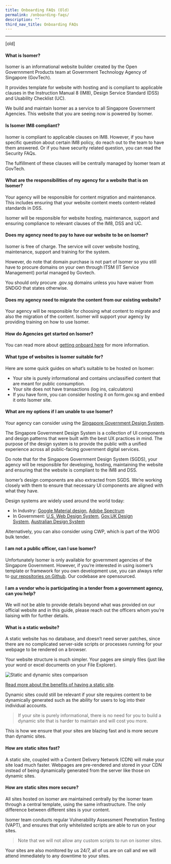 ```yaml
---
title: Onboarding FAQs (Old)
permalink: /onboarding-faqs/
description: ""
third_nav_title: Onboarding FAQs
---
```

---

[old]


#### **What is Isomer?**

Isomer is an informational website builder created by the Open Governnment Products team at Government Technology Agency of Singapore (GovTech).

It provides template for website with hosting and is compliant to applicable clauses in the Instruction Manual 8 (IM8), Design Service Standard (DSS) and Usability Checklist (UC).

We build and maintain Isomer as a service to all Singapore Government Agencies. This website that you are seeing now is powered by Isomer.

#### **Is Isomer IM8 compliant?**

Isomer is compliant to applicable clauses on IM8. However, if you have specific question about certain IM8 policy, do reach out to the team to have them answered. Or if you have security related question, you can read the Security FAQs.

The fulfillment of these clauses will be centrally managed by Isomer team at GovTech.

#### **What are the responsibilities of my agency for a website that is on Isomer?**

Your agency will be responsible for content migration and maintenance. This includes ensuring that your website content meets content-related standards in DSS.

Isomer will be responsible for website hosting, maintenance, support and ensuring compliance to relevant clauses of the IM8, DSS and UC.

#### **Does my agency need to pay to have our website to be on Isomer?**

Isomer is free of charge. The service will cover website hosting, maintenance, support and training for the system.

However, do note that domain purchase is not part of Isomer so you still have to procure domains on your own through ITSM (IT Service Management) portal managed by Govtech.

You should only procure .gov.sg domains unless you have waiver from SNDGO that states otherwise.

#### **Does my agency need to migrate the content from our existing website?**

Your agency will be responsible for choosing what content to migrate and also the migration of the content. Isomer will support your agency by providing training on how to use Isomer.

#### **How do Agencies get started on Isomer?**

You can read more about [getting onboard here](https://www.isomer.gov.sg/get-started/onboard/) for more information.

#### **What type of websites is Isomer suitable for?**

Here are some quick guides on what’s suitable to be hosted on Isomer:

*   Your site is purely informational and contains unclassified content that are meant for public consumption.
*   Your site does not have transactions (log ins, calculators)
*   If you have form, you can consider hosting it on form.gov.sg and embed it onto Isomer site.

#### **What are my options if I am unable to use Isomer?**

Your agency can consider using the [Singapore Government Design System](https://www.designsystem.gov.sg/).

The Singapore Government Design System is a collection of UI components and design patterns that were built with the best UX practices in mind. The purpose of the design system is to provide the public with a unified experience across all public-facing government digital services.

Do note that for the Singapore Government Design System (SGDS), your agency will be responsible for developing, hosting, maintaining the website and ensuring that the website is compliant to the IM8 and DSS.

Isomer’s design components are also extracted from SGDS. We’re working closely with them to ensure that necessary UI components are aligned with what they have.

Design systems are widely used around the world today:

*   In Industry: [Google Material design](https://material.io/design/), [Adobe Spectrum](https://theblog.adobe.com/author/the-spectrum-design-team/)
*   In Government: [U.S. Web Design System](https://designsystem.digital.gov/), [Gov.UK Design System](https://design-system.service.gov.uk/), [Australian Design System](https://designsystem.gov.au/)

Alternatively, you can also consider using CWP, which is part of the WOG bulk tender.

#### **I am not a public officer, can I use Isomer?**

Unfortunately Isomer is only available for government agencies of the Singapore Government. However, if you’re interested in using isomer’s template or framework for you own development use, you can always refer to [our repositories on Github](https://github.com/isomerpages). Our codebase are opensourced.

#### **I am a vendor who is participating in a tender from a government agency, can you help?**

We will not be able to provide details beyond what was provided on our official website and in this guide, please reach out the officers whom you’re liaising with for further details.

#### **What is a static website?**

A static website has no database, and doesn’t need server patches, since there are no complicated server-side scripts or processes running for your webpage to be rendered on a browser.

Your website structure is much simpler. Your pages are simply files (just like your word or excel documents on your File Explorer).

![Static and dynamic sites comparison](https://www.isomer.gov.sg/images/static-vs-dynamic.png)

[Read more about the benefits of having a static site](https://scotch.io/bar-talk/5-reasons-static-sites-rock).

Dynamic sites could still be relevant if your site requires content to be dynamically generated such as the ability for users to log into their individual accounts.

> If your site is purely informational, there is no need for you to build a dynamic site that is harder to maintain and will cost you more.

This is how we ensure that your sites are blazing fast and is more secure than dynamic sites.

#### How are static sites fast?

A static site, coupled with a Content Delivery Network (CDN) will make your site load much faster. Webpages are pre-rendered and stored in your CDN instead of being dynamically generated from the server like those on dynamic sites.

#### How are static sites more secure?

All sites hosted on isomer are maintained centrally by the isomer team through a central template, using the same infrastructure. The only difference between different sites is your content.

Isomer team conducts regular Vulnerability Assessment Penetration Testing (VAPT), and ensures that only whitelisted scripts are able to run on your sites.

> Note that we will not allow any custom scripts to run on isomer sites.

Your sites are also monitored by us 24/7, all of us are on call and we will attend immediately to any downtime to your sites.